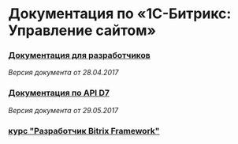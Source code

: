# Документация по «1С-Битрикс: Управление сайтом»

### [Документация для разработчиков ](https://github.com/ASDAFF/bitrix-reference/raw/master/bsm_api/bsm_api.chm) 

_Версия документа от 28.04.2017_

### [Документация по API D7](https://github.com/ASDAFF/bitrix-reference/raw/master/api_d7/api_d7.chm)

_Версия документа от 29.05.2017_

### [курс "Разработчик Bitrix Framework"](https://github.com/ASDAFF/bitrix-reference/raw/master/api_d7/api_d7.chm)